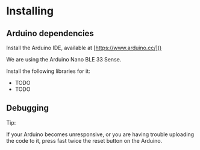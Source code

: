 # Installing

## Arduino dependencies

Install the Arduino IDE, available at [https://www.arduino.cc/]()

We are using the Arduino Nano BLE 33 Sense.

Install the following libraries for it:

* TODO
* TODO


## Debugging

Tip:

If your Arduino becomes unresponsive, or you are having trouble uploading the code to it, press fast twice the reset button on the Arduino.
